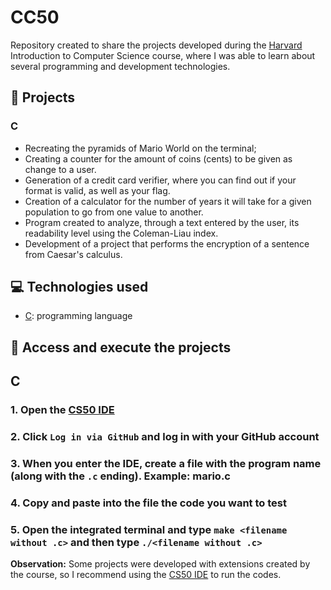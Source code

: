 # CC50
Repository created to share the projects developed during the [Harvard](https://www.harvard.edu/) Introduction to Computer Science course, where I was able to learn about several programming and development technologies.

## 🚧 Projects
### C
* Recreating the pyramids of Mario World on the terminal;
* Creating a counter for the amount of coins (cents) to be given as change to a user.
* Generation of a credit card verifier, where you can find out if your format is valid, as well as your flag.
* Creation of a calculator for the number of years it will take for a given population to go from one value to another.
* Program created to analyze, through a text entered by the user, its readability level using the Coleman-Liau index.
* Development of a project that performs the encryption of a sentence from Caesar's calculus.

## 💻 Technologies used 
* [C](https://learn.microsoft.com/pt-br/cpp/c-language/?view=msvc-170): programming language

## 📁 Access and execute the projects
## C
### 1. Open the [CS50 IDE](https://code.cs50.io/)
### 2. Click `Log in via GitHub` and log in with your GitHub account
### 3. When you enter the IDE, create a file with the program name (along with the `.c` ending). Example: mario.c
### 4. Copy and paste into the file the code you want to test
### 5. Open the integrated terminal and type `make <filename without .c>` and then type `./<filename without .c>`

**Observation:** Some projects were developed with extensions created by the course, so I recommend using the [CS50 IDE](https://code.cs50.io/) to run the codes.
